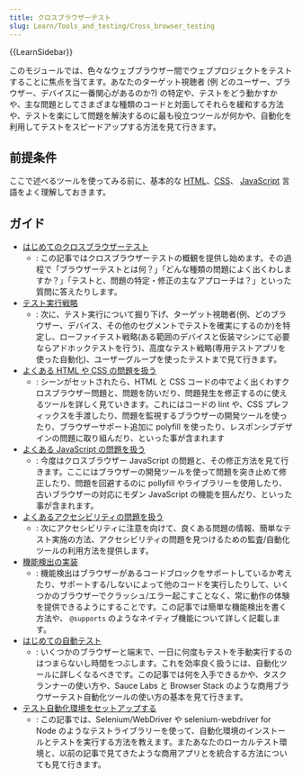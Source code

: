```yaml
---
title: クロスブラウザーテスト
slug: Learn/Tools_and_testing/Cross_browser_testing
---
```


{{LearnSidebar}}

このモジュールでは、色々なウェブブラウザー間でウェブプロジェクトをテストすることに焦点を当てます。あなたのターゲット視聴者 (例 どのユーザー、ブラウザー、デバイスに一番関心があるのか?) の特定や、テストをどう動かすかや、主な問題としてさまざまな種類のコードと対面してそれらを緩和する方法や、テストを楽にして問題を解決するのに最も役立つツールが何かや、自動化を利用してテストをスピードアップする方法を見て行きます。

## 前提条件

ここで述べるツールを使ってみる前に、基本的な [HTML](/ja/docs/Learn/HTML)、[CSS](/ja/docs/Learn/CSS)、 [JavaScript](/ja/docs/Learn/JavaScript) 言語をよく理解しておきます。

## ガイド

- [はじめてのクロスブラウザーテスト](/ja/docs/Learn/Tools_and_testing/Cross_browser_testing/Introduction)
  - : この記事ではクロスブラウザーテストの概観を提供し始めます。その過程で「ブラウザーテストとは何？」「どんな種類の問題によく出くわしますか？」「テストと、問題の特定・修正の主なアプローチは？」といった質問に答えたりします。
- [テスト実行戦略](/ja/docs/Learn/Tools_and_testing/Cross_browser_testing/Testing_strategies)
  - : 次に、テスト実行について掘り下げ、ターゲット視聴者(例、どのブラウザー、デバイス、その他のセグメントでテストを確実にするのか)を特定し、ローファイテスト戦略(ある範囲のデバイスと仮装マシンにて必要ならアドホックテストを行う)、高度なテスト戦略(専用テストアプリを使った自動化)、ユーザーグループを使ったテストまで見て行きます。
- [よくある HTML や CSS の問題を扱う](/ja/docs/Learn/Tools_and_testing/Cross_browser_testing/HTML_and_CSS)
  - : シーンがセットされたら、HTML と CSS コードの中でよく出くわすクロスブラウザー問題と、問題を防いだり、問題発生を修正するのに使えるツールを詳しく見ていきます。これにはコードの lint や、CSS プレフィックスを手渡したり、問題を監視するブラウザーの開発ツールを使ったり、ブラウザーサポート追加に polyfill を使ったり、レスポンシブデザインの問題に取り組んだり、といった事が含まれます
- [よくある JavaScript の問題を扱う](/ja/docs/Learn/Tools_and_testing/Cross_browser_testing/JavaScript)
  - : 今度はクロスブラウザー JavaScript の問題と、その修正方法を見て行きます。ここにはブラウザーの開発ツールを使って問題を突き止めて修正したり、問題を回避するのに pollyfill やライブラリーを使用したり、古いブラウザーの対応にモダン JavaScript の機能を掴んだり、といった事が含まれます。
- [よくあるアクセシビリティの問題を扱う](/ja/docs/Learn/Tools_and_testing/Cross_browser_testing/Accessibility)
  - : 次にアクセシビリティに注意を向けて、良くある問題の情報、簡単なテスト実施の方法、アクセシビリティの問題を見つけるための監査/自動化ツールの利用方法を提供します。
- [機能検出の実装](/ja/docs/Learn/Tools_and_testing/Cross_browser_testing/Feature_detection)
  - : 機能検出はブラウザーがあるコードブロックをサポートしているか考えたり、サポートする/しないによって他のコードを実行したりして、いくつかのブラウザーでクラッシュ/エラー起こすことなく、常に動作の体験を提供できるようにすることです。この記事では簡単な機能検出を書く方法や、 `@supports` のようなネイティブ機能について詳しく記載します。
- [はじめての自動テスト](/ja/docs/Learn/Tools_and_testing/Cross_browser_testing/Automated_testing)
  - : いくつかのブラウザーと端末で、一日に何度もテストを手動実行するのはつまらないし時間をつぶします。これを効率良く扱うには、自動化ツールに詳しくなるべきです。この記事では何を入手できるかや、タスクランナーの使い方や、Sauce Labs と Browser Stack のような商用ブラウザーテスト自動化ツールの使い方の基本を見て行きます。
- [テスト自動化環境をセットアップする](/ja/docs/Learn/Tools_and_testing/Cross_browser_testing/Your_own_automation_environment)
  - : この記事では、Selenium/WebDriver や selenium-webdriver for Node のようなテストライブラリーを使って、自動化環境のインストールとテストを実行する方法を教えます。またあなたのローカルテスト環境と、以前の記事で見てきたような商用アプリとを統合する方法についても見て行きます。
